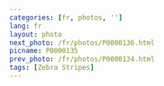 ```yaml
---
categories: [fr, photos, '']
lang: fr
layout: photo
next_photo: /fr/photos/P0000136.html
picname: P0000135
prev_photo: /fr/photos/P0000134.html
tags: [Zebra Stripes]
---
```

